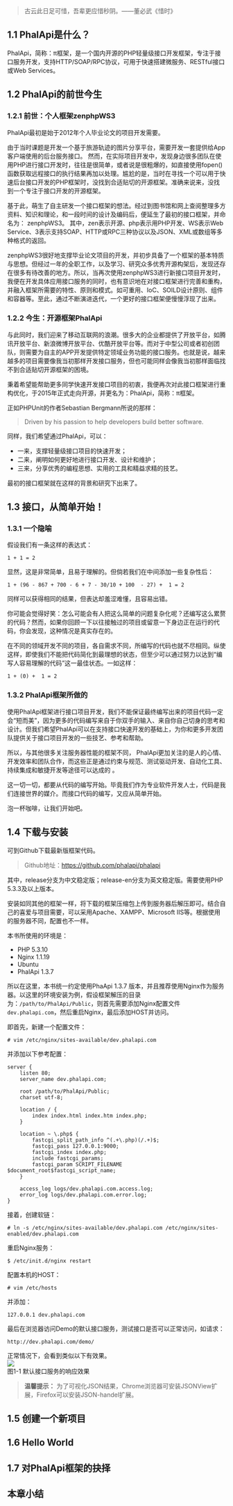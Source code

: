 > 古云此日足可惜，吾辈更应惜秒阴。——董必武《惜时》

## 1.1 PhalApi是什么？

PhalApi，简称：π框架，是一个国内开源的PHP轻量级接口开发框架，专注于接口服务开发，支持HTTP/SOAP/RPC协议，可用于快速搭建微服务、RESTful接口或Web Services。

## 1.2 PhalApi的前世今生

### 1.2.1 前世：个人框架zenphpWS3

PhalApi最初是始于2012年个人毕业论文的项目开发需要。

由于当时课题是开发一个基于旅游轨迹的图片分享平台，需要开发一套提供给App客户端使用的后台服务接口。 然而，在实际项目开发中，发现身边很多团队在使用PHP进行接口开发时，往往是很简单，或者说是很粗爆的，如直接使用fopen\(\)函数获取远程接口的执行结果再加以处理。尴尬的是，当时在寻找一个可以用于快速后台接口开发的PHP框架时，没找到合适贴切的开源框架。准确来说来，没找到一个专注于接口开发的开源框架。

基于此，萌生了自主研发一个接口框架的想法。经过到图书馆和网上查阅整理多方资料、知识和理论，和一段时间的设计及编码后，便延生了最初的接口框架，并命名为： zenphpWS3。 其中，zen表示开源、php表示用PHP开发、WS表示Web Service、3表示支持SOAP、HTTP或RPC三种协议以及JSON、XML或数组等多种格式的返回。

zenphpWS3很好地支撑毕业论文项目的开发，并初步具备了一个框架的基本特质与思想。但经过一年的全职工作，以及学习、研究众多优秀开源构架后，发现还存在很多有待改善的地方。所以，当再次使用zenphpWS3进行新接口项目开发时，我便在开发具体应用接口服务的同时，也有意识地在对接口框架进行完善和重构，并融入框架所需要的特性、原则和模式。如可重用、IoC、SOILD设计原则、组件和容器等。至此，通过不断演进迭代，一个更好的接口框架便慢慢浮现了出来。

### 1.2.2 今生：开源框架PhalApi

与此同时，我们迎来了移动互联网的浪潮。很多大的企业都提供了开放平台，如腾讯开放平台、新浪微博开放平台、优酷开放平台等。而对于中型公司或者初创团队，则需要为自主的APP开发提供特定领域业务功能的接口服务。也就是说，越来越多的项目需要像我当初那样开发接口服务，但也可能同样会像我当初那样面临找不到合适贴切开源框架的困境。

秉着希望能帮助更多同学快速开发接口项目的初衷，我便再次对此接口框架进行重构优化，于2015年正式走向开源，并更名为：PhalApi，简称：π框架。

正如PHPUnit的作者Sebastian Bergmann所说的那样：

> Driven by his passion to help developers build better software.

同样，我们希望通过PhalApi，可以：

* 一来，支撑轻量级接口项目的快速开发；
* 二来，阐明如何更好地进行接口开发、设计和维护；
* 三来，分享优秀的编程思想、实用的工具和精益求精的技艺。

最初的接口框架就在这样的背景和研究下出来了。

## 1.3 接口，从简单开始！

### 1.3.1 一个隐喻

假设我们有一条这样的表达式：

```
1 + 1 = 2
```

显然，这是非常简单，且易于理解的。但倘若我们在中间添加一些复杂性后：

```
1 + (96 - 867 + 700 - 6 + 7 - 30/10 + 100  - 27) +  1 = 2
```

同样可以获得相同的结果，但表达却羞涩难懂，且容易出错。

你可能会觉得好笑：怎么可能会有人把这么简单的问题复杂化呢？还编写这么累赘的代码？然而，如果你回顾一下以往接触过的项目或留意一下身边正在运行的代码，你会发现，这种情况是真实存在的。

在不同的领域开发不同的项目，各自需求不同，所编写的代码也就不尽相同。纵使这样，即使我们不能把代码简化到最理想的状态，但至少可以通过努力以达到“编写人容易理解的代码”这一最佳状态。一如这样：

```
1 + (0) +  1 = 2
```

### 1.3.2 PhalApi框架所做的

使用PhalApi框架进行接口项目开发，我们不能保证最终编写出来的项目代码一定会“短而美”，因为更多的代码编写来自于你双手的输入、来自你自己切身的思考和设计。但我们希望PhalApi可以在支持接口快速开发的基础上，为你和更多开发团队提供关于接口项目开发的一些技艺、参考和帮助。

所以，与其他很多关注服务器性能的框架不同， PhalApi更加关注的是人的心情、开发效率和团队合作，而这些正是通过约束与规范、测试驱动开发、自动化工具、持续集成和敏捷开发等途径可以达成的 。

这一切一切，都要从代码的编写开始。毕竟我们作为专业软件开发人士，代码是我们连接世界的媒介。而接口代码的编写，又应从简单开始。

泡一杯咖啡，让我们开始吧。

## 1.4 下载与安装
可到Github下载最新版框架代码。  
> Github地址：https://github.com/phalapi/phalapi  

其中，release分支为中文稳定版；release-en分支为英文稳定版。需要使用PHP 5.3.3及以上版本。  
    
   
安装如同其他的框架一样，将下载的框架压缩包上传到服务器后解压即可。结合自己的喜爱与项目需要，可以采用Apache、XAMPP、Microsoft IIS等。根据使用的服务器不同，配置也不一样。  

本书所使用的环境是：  

 + PHP 5.3.10  
 + Nginx 1.1.19  
 + Ubuntu  
 + PhalApi 1.3.7  


所以在这里，本书统一约定使用PhaApi 1.3.7 版本，并且推荐使用Nginx作为服务器。以这里的环境安装为例，假设框架解压的目录为：```/path/to/PhalApi/Public```，则首先需要添加Nginx配置文件```dev.phalapi.com```，然后重启Nginx，最后添加HOST并访问。  

即首先，新建一个配置文件：  
```
# vim /etc/nginx/sites-available/dev.phalapi.com
```

并添加以下参考配置：  
```
server {
    listen 80;
    server_name dev.phalapi.com;

    root /path/to/PhalApi/Public;
    charset utf-8;

    location / {
        index index.html index.htm index.php;
    }

    location ~ \.php$ {
        fastcgi_split_path_info ^(.+\.php)(/.+)$;
        fastcgi_pass 127.0.0.1:9000;
        fastcgi_index index.php;
        include fastcgi_params;
        fastcgi_param SCRIPT_FILENAME $document_root$fastcgi_script_name;
    }

    access_log logs/dev.phalapi.com.access.log;
    error_log logs/dev.phalapi.com.error.log;
}
```
  
接着，创建软链：  
```
# ln -s /etc/nginx/sites-available/dev.phalapi.com /etc/nginx/sites-enabled/dev.phalapi.com
```

重启Nginx服务：  
```
$ /etc/init.d/nginx restart
```

配置本机的HOST：  
```
# vim /etc/hosts
```
并添加：  
```
127.0.0.1 dev.phalapi.com
```

最后在浏览器访问Demo的默认接口服务，测试接口是否可以正常访问，如请求：  
```
http://dev.phalapi.com/demo/
```
正常情况下，会看到类似以下有效果。  
![](https://github.com/phalapi/meet/blob/master/images/ch-1-demo-default-api.png)  
图1-1 默认接口服务的响应效果  

> **温馨提示：** 为了可视化JSON结果，Chrome浏览器可安装JSONView扩展，Firefox可以安装JSON-handel扩展。  

## 1.5 创建一个新项目

## 1.6 Hello World

## 1.7 对PhalApi框架的抉择

## 本章小结



